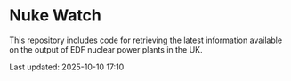 # Nuke Watch

This repository includes code for retrieving the latest information available on the output of EDF nuclear power plants in the UK.

Last updated: 2025-10-10 17:10